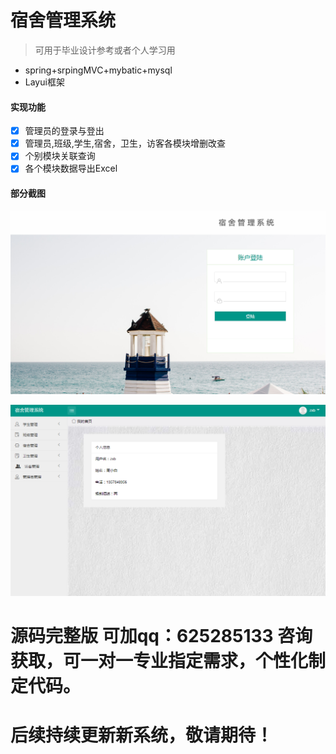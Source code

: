 # 宿舍管理系统 

> 可用于毕业设计参考或者个人学习用

- spring+srpingMVC+mybatic+mysql
- Layui框架

#### 实现功能
- [x] 管理员的登录与登出  
- [x] 管理员,班级,学生,宿舍，卫生，访客各模块增删改查  
- [x] 个别模块关联查询  
- [x] 各个模块数据导出Excel

#### 部分截图
![图片1](image/1.png)

![图片2](image/2.png)

# 源码完整版 可加qq：625285133 咨询获取，可一对一专业指定需求，个性化制定代码。
# 后续持续更新新系统，敬请期待！


